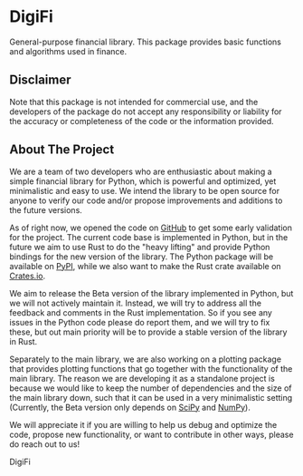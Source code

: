 # DigiFi
General-purpose financial library. This package provides basic functions and algorithms used in finance.

## Disclaimer
Note that this package is not intended for commercial use, and the developers of the package do not accept any responsibility or liability for the accuracy or completeness of the code or the information provided.

## About The Project
We are a team of two developers who are enthusiastic about making a simple financial library for Python, which is powerful and optimized, yet minimalistic and easy to use. We intend the library to be open source for anyone to verify our code and/or propose improvements and additions to the future versions.

As of right now, we opened the code on [GitHub](https://github.com/Digital-Finance-DigiFi/digifi-beta) to get some early validation for the project. The current code base is implemented in Python, but in the future we aim to use Rust to do the "heavy lifting" and provide Python bindings for the new version of the library. The Python package will be available on [PyPI](https://pypi.org/), while we also want to make the Rust crate available on [Crates.io](https://crates.io/).

We aim to release the Beta version of the library implemented in Python, but we will not actively maintain it. Instead, we will try to address all the feedback and comments in the Rust implementation. So if you see any issues in the Python code please do report them, and we will try to fix these, but out main priority will be to provide a stable version of the library in Rust.

Separately to the main library, we are also working on a plotting package that provides plotting functions that go together with the functionality of the main library. The reason we are developing it as a standalone project is because we would like to keep the number of dependencies and the size of the main library down, such that it can be used in a very minimalistic setting (Currently, the Beta version only depends on [SciPy](https://scipy.org/) and [NumPy](https://numpy.org/)).

We will appreciate it if you are willing to help us debug and optimize the code, propose new functionality, or want to contribute in other ways, please do reach out to us!

DigiFi